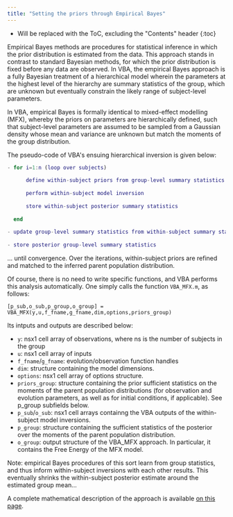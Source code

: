 ```yaml
---
title: "Setting the priors through Empirical Bayes"
---
```

* Will be replaced with the ToC, excluding the "Contents" header
{:toc}


Empirical Bayes methods are procedures for statistical inference in which the prior distribution is estimated from the data. This approach stands in contrast to standard Bayesian methods, for which the prior distribution is fixed before any data are observed. In VBA, the empirical Bayes approach is a fully Bayesian treatment of a hierarchical model wherein the parameters at the highest level of the hierarchy are summary statistics of the group, which are unknown but eventually constrain the likely range of subject-level parameters. 

In VBA, empirical Bayes is formally identical to mixed-effect modelling (MFX), whereby the priors on parameters are hierarchically defined, such that subject-level parameters are assumed to be sampled from a Gaussian density whose mean and variance are unknown but match the moments of the group distribution.

The pseudo-code of VBA's ensuing hierarchical inversion is given below:

```matlab
- for i=1:n (loop over subjects)
    
      define within-subject priors from group-level summary statistics
      
      perform within-subject model inversion
      
      store within-subject posterior summary statistics
      
  end
    
- update group-level summary statistics from within-subject summary statistics
    
- store posterior group-level summary statistics
```

... until convergence. Over the iterations, within-subject priors are refined and matched to the inferred parent population distribution.

Of course, there is no need to write specific functions, and VBA performs this analysis automatically. One simply calls the function `VBA_MFX.m`, as follows:

```
[p_sub,o_sub,p_group,o_group] = VBA_MFX(y,u,f_fname,g_fname,dim,options,priors_group)
```

Its intputs and outputs are described below:

- `y`: nsx1 cell array of observations, where ns is the number of subjects in the group
- `u`:  nsx1 cell array of inputs
- `f_fname`/`g_fname`: evolution/observation function handles
- `dim`: structure containing the model dimensions.
- `options`: nsx1 cell array of options structure.
- `priors_group`: structure containing the prior sufficient statistics on the moments of the parent population distributions (for observation and evolution parameters, as well as for initial conditions, if applicable). See p_group subfields below.
- `p_sub`/`o_sub`: nsx1 cell arrays containng the VBA outputs of the within-subject model inversions.
- `p_group`: structure containing the sufficient statistics of the posterior over the moments of the parent population distribution.
- `o_group`: output structure of the VBA_MFX approach. In particular, it contains the Free Energy of the MFX model.

Note: empirical Bayes procedures of this sort learn from group statistics, and thus inform within-subject inversions with each other results. This eventually shrinks the within-subject posterior estimate around the estimated group mean...

A complete mathematical description of the approach is available [on this page](https://sites.google.com/site/jeandaunizeauswebsite/links/resources).
